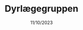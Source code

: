 ---
title: Dyrlægegruppen
date: 11/10/2023
teaser: "Lavet i samarbejde med jyskwebbureau, hvor jeg har stået for udviklingen i webflow"
cover_image: /src/assets/dyrlaegegruppen-full.jpg
cover_image_alt: Billede af nobel hjemmeside design
thumbnail: /src/assets/dyrlaegegruppen.jpg
categories:
  - webflow
linkUrl: "https://www.dyrlaegegruppen.dk/"
hasLandingpage: true
colors:
  primary: 164, 27%, 55%
  base: 164, 25%
main_content:
  headline: "Kort tekst om casen"
  large_text: ""
  text: ""
  proof_of_concept:
    headline: ""
    list:
      - produktion af video content til Facebook, Instagram og andre sociale medier
      - online annoncering med content plan, indrykning, løbende annonce optimering samt effektiv statistik på resultater
      - rådgivning omkring segmenter, medier, videomuligheder og content strategi
---